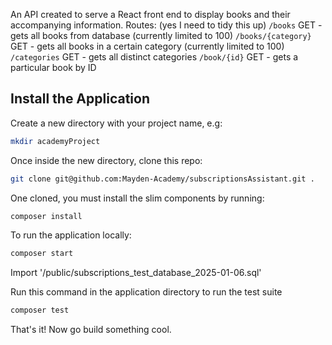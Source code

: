 An API created to serve a React front end to display books and their accompanying information.
Routes: (yes I need to tidy this up)
```/books``` GET - gets all books from database (currently limited to 100)
```/books/{category}``` GET - gets all books in a certain category (currently limited to 100)
```/categories``` GET - gets all distinct categories
```/book/{id}``` GET - gets a particular book by ID

## Install the Application

Create a new directory with your project name, e.g:


```bash
mkdir academyProject
```

Once inside the new directory, clone this repo:

```bash
git clone git@github.com:Mayden-Academy/subscriptionsAssistant.git .
```

One cloned, you must install the slim components by running:

```bash
composer install
```

To run the application locally:
```bash
composer start

```

Import '/public/subscriptions_test_database_2025-01-06.sql'


Run this command in the application directory to run the test suite
```bash
composer test
```

That's it! Now go build something cool.
